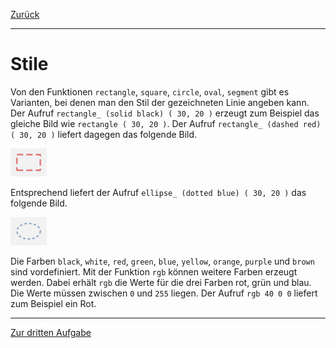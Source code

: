 [Zurück](Re-Use.md)

---

# Stile

Von den Funktionen `rectangle`, `square`, `circle`, `oval`, `segment` gibt es Varianten, bei denen man den Stil der gezeichneten Linie angeben kann.
Der Aufruf `rectangle_ (solid black) ( 30, 20 )` erzeugt zum Beispiel das gleiche Bild wie `rectangle ( 30, 20 )`.
Der Aufruf `rectangle_ (dashed red) ( 30, 20 )` liefert dagegen das folgende Bild.

![rectangle_](../images/rectangle_.png)

Entsprechend liefert der Aufruf `ellipse_ (dotted blue) ( 30, 20 )` das folgende Bild.

![ellipse_](../images/ellipse_.png)

Die Farben `black`, `white`, `red`, `green`, `blue`, `yellow`, `orange`, `purple` und `brown` sind vordefiniert.
Mit der Funktion `rgb` können weitere Farben erzeugt werden.
Dabei erhält `rgb` die Werte für die drei Farben rot, grün und blau.
Die Werte müssen zwischen `0` und `255` liegen.
Der Aufruf `rgb 40 0 0` liefert zum Beispiel ein Rot.

---

[Zur dritten Aufgabe](ColoredSquares.md)
